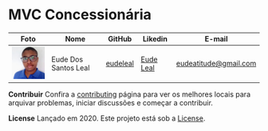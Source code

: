 # MVC Concessionária

Foto | Nome | GitHub | Likedin | E-mail
---- | ---- | ------ | ------- | ------
<img src="./doc/eude.jpg" width="100px"> | Eude Dos Santos Leal | [eudeleal](https://github.com/eudeleal) | [Eude Leal](linkedin.com/in/eude-leal-0223931ab) | eudeatitude@gmail.com 

**Contribuir**
Confira a [contributing](https://github.com/eudeleal/mvc-PHP-carros/blob/master/CONTRIBUTING.md) página para ver os melhores locais para arquivar problemas, iniciar discussões e começar a contribuir.

**License**
Lançado em 2020.
Este projeto está sob a [License](https://github.com/eudeleal/mvc-PHP-carros/galeria/blob/master/LICENSE).